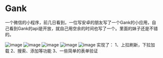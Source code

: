 # Gank
一个微信的小程序，前几日看到，一位写安卓的朋友写了一个Gank的小应用，自己看到Gank的api是开放，就自己用空余的时间也写了一个。里面的妹子还是不错的。


![image](http://objheplwd.bkt.clouddn.com/ll.gif)
![image](http://objheplwd.bkt.clouddn.com/1.jpg)
![image](http://objheplwd.bkt.clouddn.com/2.jpg)
![image](http://objheplwd.bkt.clouddn.com/3.jpg)
![image](http://objheplwd.bkt.clouddn.com/4.jpg)
实现了：
1、上拉刷新，下拉加载
2、搜索、添加等功能
3、一些简单的表单验证
